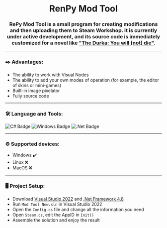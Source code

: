<h1 align="center">RenPy Mod Tool</h1>
<h3 align="center">RePy Mod Tool is a small program for creating modifications and then uploading them to Steam Workshop. It is currently under active development, and its source code is immediately customized for a novel like <a href="https://store.steampowered.com/app/1595380/The_Durka/">"The Durka: You will (not) die"</a>.</h3>

---

### ✒️ Advantages:
- The ability to work with Visual Nodes
- The ability to add your own modes of operation (for example, the editor of skins or mini-games)
- Built-in image pixelator
- Fully source code

---

### :hammer_and_wrench: Language and Tools:
<div><img src="https://img.shields.io/badge/c%23-%23239120.svg?style=for-the-badge&logo=c-sharp&logoColor=white" alt="C# Badge"/>
<img src="https://img.shields.io/badge/Windows-0078D6?style=for-the-badge&logo=windows&logoColor=white" alt="Windows Badge"/>
<img src="https://img.shields.io/badge/.NET-5C2D91?style=for-the-badge&logo=.net&logoColor=white" alt=".Net Badge"/>
</div>

---

### ⚙️ Supported devices:
- Windows ✔️
- Linux ❌
- MacOS ❌<br>
 
---
 
### 🖥️ Project Setup:
- Download <a href="https://visualstudio.microsoft.com/downloads/">Visual Studio 2022</a> and <a href="https://go.microsoft.com/fwlink/?linkid=2088631">.Net Framework 4.8</a>
- Run ``Mod Tool New.sln`` in Visual Studio 2022
- Open the ``Config.cs`` file and change all the information you need
- Open ``Steam.cs``, edit the AppID in ``Init()``
- Assemble the solution and enjoy the result
